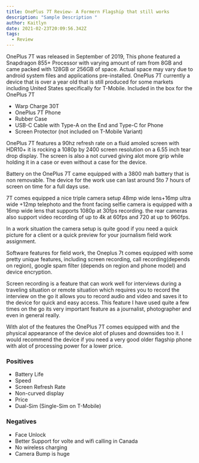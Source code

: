 ```yaml
---
title: OnePlus 7T Review- A Formern Flagship that still works
description: "Sample Description "
author: Kaitlyn
date: 2021-02-23T20:09:56.342Z
tags:
  - Review
---
```

OnePlus 7T was released in September of 2019, This phone featured a Snapdragon 855+ Processor with varying amount of ram from 8GB and came packed with 128GB or 256GB of space.
Actual space may vary due to android system files and applications pre-installed.
OnePlus 7T currently a device that is over a year old that is still produced for some markets including United States specifically for T-Mobile.
Included in the box for the OnePlus 7T

* Warp Charge 30T
* OnePlus 7T Phone
* Rubber Case
* USB-C Cable with Type-A on the End and Type-C for Phone
* Screen Protector (not included on T-Mobile Variant)

OnePlus 7T features a 90hz refresh rate on a fluid amoled screen with HDR10+ it is rocking a 1080p by 2400 screen resolution on a 6.55 inch tear drop display. The screen is also a not curved giving alot more grip while holding it in a case  or even without a case for the device.

Battery on the OnePlus 7T came equipped with a 3800 mah battery that is non removable. The device for the work use can last around 5to 7 hours of screen on time for a full days use.

 7T comes equipped a nice triple camera setup 48mp wide lens+16mp ultra wide +12mp telephoto and the front facing selfie camera is equipped with a 16mp wide lens  that supports 1080p at 30fps recording. the rear cameras also support video recording of up to 4k at 60fps and 720 at up to 960fps.

In a work situation the camera setup is quite good if you need a quick picture for a client or a quick preview for your journalism field work assignment.

Software features for field work, the Oneplus 7t comes equipped with some pretty unique features, including screen recording, call recording(depends on region), google spam filter (depends on region and phone model) and device encryption.

Screen recording is a feature that can work well for interviews during a traveling situation or remote situation which requires you to record the interview on the go it allows you to record audio and video and saves it to the device for quick and easy access. This feature I have used quite a few times on the go its very important feature as a journalist, photographer and even in general really.

With alot of the features the OnePlus 7T comes equipped with and the physical appearance of the device alot of pluses and downsides too it. I would recommend the device if you need a very good older flagship phone with alot of processing power for a lower price.

### Positives

* Battery Life
* Speed
* Screen Refresh Rate
* Non-curved display
* Price
* Dual-Sim (Single-Sim on T-Mobile)

### Negatives

* Face Unlock
* Better Support for volte and wifi calling in Canada
* No wireless charging
* Camera Bump is huge